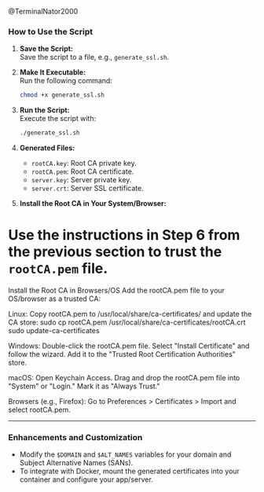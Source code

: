 @TerminalNator2000

### **How to Use the Script**  
1. **Save the Script:**  
   Save the script to a file, e.g., `generate_ssl.sh`.

2. **Make It Executable:**  
   Run the following command:  
   ```bash
   chmod +x generate_ssl.sh
   ```

3. **Run the Script:**  
   Execute the script with:  
   ```bash
   ./generate_ssl.sh
   ```

4. **Generated Files:**  
   - `rootCA.key`: Root CA private key.  
   - `rootCA.pem`: Root CA certificate.  
   - `server.key`: Server private key.  
   - `server.crt`: Server SSL certificate.

5. **Install the Root CA in Your System/Browser:**  

# Use the instructions in **Step 6** from the previous section to trust the `rootCA.pem` file.
Install the Root CA in Browsers/OS
Add the rootCA.pem file to your OS/browser as a trusted CA:

Linux:
Copy rootCA.pem to /usr/local/share/ca-certificates/ and update the CA store:
sudo cp rootCA.pem /usr/local/share/ca-certificates/rootCA.crt
sudo update-ca-certificates

Windows:
Double-click the rootCA.pem file.
Select "Install Certificate" and follow the wizard.
Add it to the "Trusted Root Certification Authorities" store.

macOS:
Open Keychain Access.
Drag and drop the rootCA.pem file into "System" or "Login."
Mark it as "Always Trust."

Browsers (e.g., Firefox):
Go to Preferences > Certificates > Import and select rootCA.pem.

---

### **Enhancements and Customization**
- Modify the `$DOMAIN` and `$ALT_NAMES` variables for your domain and Subject Alternative Names (SANs).
- To integrate with Docker, mount the generated certificates into your container and configure your app/server.

